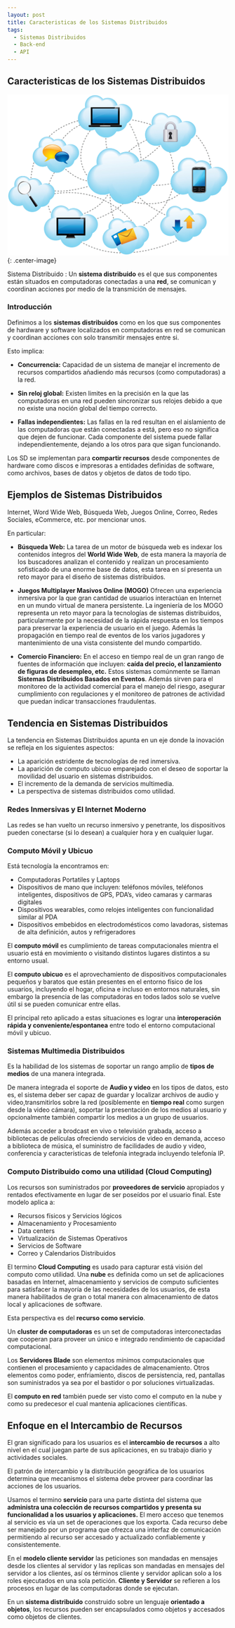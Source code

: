 ```yaml
---
layout: post
title: Caracteristicas de los Sistemas Distribuidos
tags: 
  - Sistemas Distribuidos
  - Back-end
  - API
---
```


## Caracteristicas de los Sistemas Distribuidos

![Sistemas Distribuidos](/images/distributed_sistems.png "Sistemas Distribuidos"){: .center-image}

Sistema Distribuido
: Un **sistema distribuido** es el que sus componentes están situados en computadoras conectadas a una **red**, se comunican y coordinan acciones por medio de la transmición de mensajes.


### Introducción

Definimos a los **sistemas distribuidos** como en los que sus componentes de hardware y software localizados en computadoras en red se comunican y coordinan acciones con solo transmitir mensajes entre si.

Esto implica: 

* **Concurrencia:** Capacidad de un sistema de manejar el incremento de recursos compartidos añadiendo más recursos (como computadoras) a la red.

* **Sin reloj global:** Existen limites en la precisión en la que las computadoras en una red pueden sincronizar sus relojes debido a que no existe una noción global del tiempo correcto.

* **Fallas independientes:** Las fallas en la red resultan en el aislamiento de las computadoras que están conectadas a está, pero eso no significa que dejen de funcionar. Cada componente del sistema puede fallar independientemente, dejando a los otros para que sigan funcionando.

Los SD se implementan para **compartir recursos** desde componentes de hardware como discos e impresoras a entidades definidas de software, como archivos, bases de datos y objetos de datos de todo tipo.

## Ejemplos de Sistemas Distribuidos

Internet, Word Wide Web, Búsqueda Web, Juegos Online, Correo, Redes Sociales, eCommerce, etc. por mencionar unos.

En particular:

* **Búsqueda Web:**  La tarea de un motor de búsqueda web es indexar los contenidos íntegros del **World Wide Web**, de esta manera la mayoría de los buscadores analizan el contenido y realizan un  procesamiento sofisticado de una enorme base de datos, esta tarea en sí presenta un reto mayor para el diseño de sistemas distribuidos.

* **Juegos Multiplayer Masivos Online (MOGO)** Ofrecen una experiencia inmersiva por la que gran cantidad de usuarios interactúan en Internet en un mundo virtual de manera persistente. La ingeniería de los MOGO representa un reto mayor para la tecnologías de sistemas distribuidos, particularmente por la necesidad de la rápida respuesta en los tiempos para preservar la experiencia de usuario en el juego. Además la propagación en tiempo real de eventos de los varios jugadores y mantenimiento de una vista consistente del mundo compartido.

* **Comercio Financiero:** En el acceso en tiempo real de un gran rango de fuentes de información que incluyen: **caída del precio, el lanzamiento de figuras de desempleo, etc.** Estos sistemas comúnmente se llaman **Sistemas Distribuidos Basados en Eventos**. Además sirven para el monitoreo de la actividad comercial para el manejo del riesgo, asegurar cumplimiento con regulaciones y el monitoreo de patrones de actividad que puedan indicar transacciones fraudulentas.

## Tendencia en Sistemas Distribuidos

La tendencia en Sistemas Distribuidos apunta en un eje donde la inovación se refleja en los siguientes aspectos:

* La aparición estridente de tecnologías de red inmersiva. 
* La aparición de computo ubicuo emparejado con el deseo de soportar la movilidad del usuario en sistemas distribuidos.
* El incremento de la demanda de servicios multimedia.
* La perspectiva de sistemas distribuidos como utilidad.

### Redes Inmersivas y El Internet Moderno

Las redes se han vuelto un recurso inmersivo y penetrante, los dispositivos pueden conectarse (si lo desean) a cualquier hora y en cualquier lugar.

### Computo Móvil y Ubicuo

Está tecnología la encontramos en:

* Computadoras Portatiles y Laptops
* Dispositivos de mano que incluyen: teléfonos móviles, teléfonos inteligentes, dispositivos de GPS, PDA’s, video camaras y carmaras digitales
* Dispositivos wearables, como relojes inteligentes con funcionalidad similar al PDA 
* Dispositivos embebidos en electrodomésticos como lavadoras, sistemas de alta definición, autos y refrigeradores

El **computo móvil** es cumplimiento de tareas computacionales mientra el usuario está en movimiento o visitando distintos lugares distintos a su entorno usual.

El **computo ubicuo** es el aprovechamiento de dispositivos computacionales pequeños y baratos que están presentes en el entorno físico de los usuarios, incluyendo el hogar, oficina e incluso en entornos naturales, sin embargo la presencia de las computadoras en todos lados solo se vuelve útil si se pueden comunicar entre ellas.

El principal reto aplicado a estas situaciones es lograr una **interoperación rápida y conveniente/espontanea** entre todo el entorno computacional móvil y ubicuo.

### Sistemas Multimedia Distribuidos

Es la habilidad de los sistemas de soportar un rango amplio de **tipos de medios** de una manera integrada.

De manera integrada el soporte de **Audio y video** en los tipos de datos, esto es, el sistema deber ser capaz de guardar y localizar archivos de audio y video,transmitirlos sobre la red (posiblemente en **tiempo real** como surgen desde la video cámara), soportar la presentación de los medios al usuario y opcionalmente también compartir los medios a un grupo de usuarios.

Además acceder a brodcast en vivo o televisión grabada, acceso a bibliotecas de películas ofreciendo servicios de video en demanda, acceso a biblioteca de música, el suministro de facilidades de audio y video, conferencia y características de telefonía integrada incluyendo telefonía IP.

### Computo Distribuido como una utilidad (Cloud Computing)

Los recursos son suministrados por **proveedores de servicio** apropiados y rentados efectivamente en lugar de ser poseídos por el usuario final. Este modelo aplica a: 

* Recursos físicos y Servicios lógicos 
* Almacenamiento y Procesamiento
* Data centers
* Virtualización de Sistemas Operativos
* Servicios de Software
* Correo y Calendarios Distribuidos

El termino **Cloud Computing** es usado para capturar está visión del computo como utilidad. Una **nube** es definida como un set de aplicaciones basadas en Internet, almacenamiento y servicios de computo suficientes para satisfacer la mayoría de las necesidades de los usuarios, de esta manera habilitados de gran o total manera con almacenamiento de datos local y aplicaciones de software.

Esta perspectiva es del **recurso como servicio**.

Un **cluster de computadoras** es un set de computadoras interconectadas que cooperan para proveer un único e integrado rendimiento de capacidad computacional.

Los **Servidores Blade** son elementos mínimos computacionales que contienen el procesamiento y capacidades de almacenamiento. Otros elementos como poder, enfriamiento, discos de persistencia, red, pantallas son suministrados ya sea por el bastidor o por soluciones virtualizadas.

El **computo en red** también puede ser visto como el computo en la nube y como su predecesor el cual mantenia aplicaciones científicas.

## Enfoque en el Intercambio de Recursos

El gran significado para los usuarios es el **intercambio de recursos** a alto nivel en el cual juegan parte de sus aplicaciones, en su trabajo diario y actividades sociales.

El patrón de intercambio y la distribución geográfica de los usuarios  determina que mecanismos el sistema debe proveer para coordinar las acciones de los usuarios.

Usamos el termino **servicio** para una parte distinta del sistema que **administra una colección de recursos compartidos y presenta su funcionalidad a los usuarios y aplicaciones.** El mero acceso que tenemos al servicio es vía un set de operaciones que los exporta. Cada recurso debe ser manejado por un programa que ofrezca una interfaz de comunicación permitiendo al recurso ser accesado y actualizado confiablemente y consistentemente.

En el **modelo cliente servidor** las peticiones son mandadas en mensajes desde los clientes al servidor y las replicas son mandadas en mensajes del servidor a los clientes, así os términos cliente y servidor aplican solo a los roles ejecutados en una sola petición. **Cliente y Servidor** se refieren a los procesos en lugar de las computadoras donde se ejecutan.

En un **sistema distribuido** construido sobre un lenguaje **orientado a objetos**, los recursos pueden ser encapsulados como objetos y accesados como objetos de clientes.


